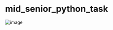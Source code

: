 # mid_senior_python_task
![image](https://user-images.githubusercontent.com/106174353/194409018-a9d3210c-59ca-4573-a6b5-b115881a0b41.png)
